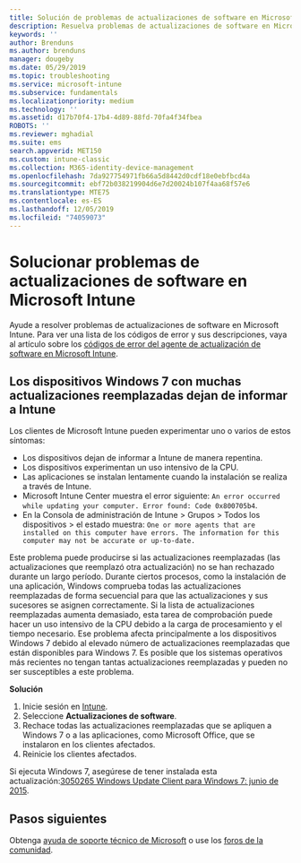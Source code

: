 ```yaml
---
title: Solución de problemas de actualizaciones de software en Microsoft Intune - Azure | Microsoft Docs
description: Resuelva problemas de actualizaciones de software en Microsoft Intune.
keywords: ''
author: Brenduns
ms.author: brenduns
manager: dougeby
ms.date: 05/29/2019
ms.topic: troubleshooting
ms.service: microsoft-intune
ms.subservice: fundamentals
ms.localizationpriority: medium
ms.technology: ''
ms.assetid: d17b70f4-17b4-4d89-88fd-70fa4f34fbea
ROBOTS: ''
ms.reviewer: mghadial
ms.suite: ems
search.appverid: MET150
ms.custom: intune-classic
ms.collection: M365-identity-device-management
ms.openlocfilehash: 7da927754971fb66a5d8442d0cdf18e0ebfbcd4a
ms.sourcegitcommit: ebf72b038219904d6e7d20024b107f4aa68f57e6
ms.translationtype: MTE75
ms.contentlocale: es-ES
ms.lasthandoff: 12/05/2019
ms.locfileid: "74059073"
---
```

# <a name="troubleshoot-software-updates-in-microsoft-intune"></a>Solucionar problemas de actualizaciones de software en Microsoft Intune

Ayude a resolver problemas de actualizaciones de software en Microsoft Intune. Para ver una lista de los códigos de error y sus descripciones, vaya al artículo sobre los [códigos de error del agente de actualización de software en Microsoft Intune](../protect/software-update-agent-error-codes.md).

## <a name="windows-7-devices-with-many-superseded-updates-stop-reporting-to-intune"></a>Los dispositivos Windows 7 con muchas actualizaciones reemplazadas dejan de informar a Intune

Los clientes de Microsoft Intune pueden experimentar uno o varios de estos síntomas:

- Los dispositivos dejan de informar a Intune de manera repentina.  
- Los dispositivos experimentan un uso intensivo de la CPU.
- Las aplicaciones se instalan lentamente cuando la instalación se realiza a través de Intune.
- Microsoft Intune Center muestra el error siguiente: `An error occurred while updating your computer. Error found: Code 0x800705b4`.
- En la Consola de administración de Intune > Grupos > Todos los dispositivos > el estado muestra: `One or more agents that are installed on this computer have errors. The information for this computer may not be accurate or up-to-date.`

Este problema puede producirse si las actualizaciones reemplazadas (las actualizaciones que reemplazó otra actualización) no se han rechazado durante un largo período. Durante ciertos procesos, como la instalación de una aplicación, Windows comprueba todas las actualizaciones reemplazadas de forma secuencial para que las actualizaciones y sus sucesores se asignen correctamente. Si la lista de actualizaciones reemplazadas aumenta demasiado, esta tarea de comprobación puede hacer un uso intensivo de la CPU debido a la carga de procesamiento y el tiempo necesario. Ese problema afecta principalmente a los dispositivos Windows 7 debido al elevado número de actualizaciones reemplazadas que están disponibles para Windows 7. Es posible que los sistemas operativos más recientes no tengan tantas actualizaciones reemplazadas y pueden no ser susceptibles a este problema.

**Solución**

1. Inicie sesión en [Intune](https://go.microsoft.com/fwlink/?linkid=2090973).
2. Seleccione **Actualizaciones de software**.
3. Rechace todas las actualizaciones reemplazadas que se apliquen a Windows 7 o a las aplicaciones, como Microsoft Office, que se instalaron en los clientes afectados.
4. Reinicie los clientes afectados.

Si ejecuta Windows 7, asegúrese de tener instalada esta actualización:[3050265 Windows Update Client para Windows 7: junio de 2015](https://support.microsoft.com/kb/3050265).

## <a name="next-steps"></a>Pasos siguientes

Obtenga [ayuda de soporte técnico de Microsoft](get-support.md) o use los [foros de la comunidad](https://social.technet.microsoft.com/Forums/en-US/home?category=microsoftintune).